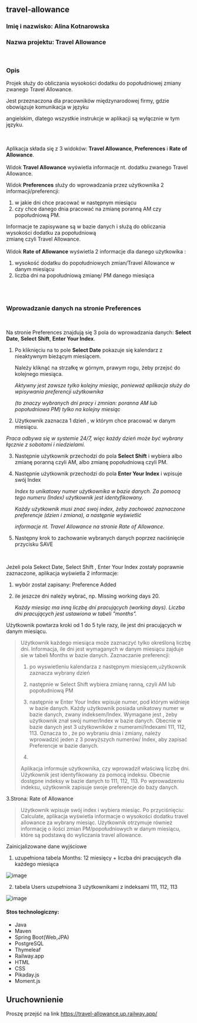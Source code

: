 ## travel-allowance 

### Imię i nazwisko: Alina Kotnarowska

### Nazwa projektu: Travel Allowance
<br>

### Opis

Projek służy do obliczania wysokości dodatku do popołudniowej zmiany zwanego Travel Allowance. 

Jest przeznaczona dla pracowników międzynarodowej firmy, gdzie obowiązuje komunikacja w języku 

angielskim, dlatego wszystkie instrukcje w aplikacji są wyłącznie w tym języku.
<br>
<br>
<br>

Aplikacja składa się z 3 widoków: **Travel Allowance**, **Preferences** i **Rate of Allowance**.
<br>
<br>
Widok **Travel Allowance** wyświetla informacje nt. dodatku zwanego Travel Allowance. 

Widok **Preferences** służy do wprowadzania przez użytkownika 2 informacji/preferencji:

1. w jakie dni chce pracować w następnym miesiącu
2. czy chce danego dnia pracować na zmianę poranną AM czy popołudniową PM.

Informacje te zapisywane są w bazie danych i służą do obliczania wysokości dodatku za popołudniową \
zmianę czyli Travel Allowance. 
<br>
<br>
Widok  **Rate of Allowance** wyświetla 2 informacje dla danego użytkowika :


1.  wysokość dodatku do popołudniowych zmian/Travel Allowance w danym miesiącu
2.  liczba dni na popołudniową zmianę/ PM danego miesiąca
   <br>
   <br>

  
### Wprowadzanie danych na stronie Preferences
<br>

Na stronie Preferences znajdują się 3 pola do wprowadzania danych: **Select Date**, **Select Shift**, **Enter Your Index**.
<br>
1.  Po kliknięciu na to pole **Select Date** pokazuje się kalendarz z nieaktywnym bieżącym miesiącem.

    Należy kliknąć na strzałkę w górnym, prawym rogu, żeby przejsć do kolejnego miesiąca.
 
     *Aktywny jest zawsze tylko kolejny miesiąc, ponieważ aplikacja służy do wpisywania preferencji użytkownika*
 
      *(to znaczy wybranych dni pracy i zmnian: poranna AM lub popołudniowa PM) tylko na kolejny miesiąc* 


2.   Użytkownik zaznacza 1 dzień , w którym chce pracować w danym miesiącu.

  *Praca odbywa się w systemie 24/7, więc każdy dzień może być wybrany łącznie z sobotami i niedzielami.*

3.  Następnie użytkownik przechodzi do pola **Select Shift** i wybiera albo zmianę poranną czyli AM, albo zmianę popołudniową czyli PM.
   
4.  Następnie użytkownik przechodzi do pola **Enter Your Index** i wpisuje swój Index

     *Index to unikatowy numer użytkownika w bazie danych. Za pomocą tego numeru (Index) użytkownik jest identyfikowany.*

     *Każdy użytkownik musi znać swoj index, żeby zachować zaznaczone preferencje (dzien i zmiana), a następnie wyświetlić*

     *informacje nt. Travel Allowance na stronie Rate of Allowance.*

    
6.  Następny krok to zachowanie wybranych danych poprzez naciśnięcie przycisku SAVE
   <br>
   

   Jeżeli pola Sekect Date, Select Shift , Enter Your Index zostały poprawnie zaznaczone, aplikacja wyświetla 2 informacje:

  1.    wybór został zapisany: Preference Added
  2.    ile jeszcze dni należy wybrać, np. Missing working days 20.

        *Każdy miesiąc ma inną liczbę dni pracujących (working days). Liczba dni pracujących jest ustawiona w tabeli "months".*

    

Użytkownik powtarza kroki od 1 do 5 tyle razy, ile jest dni pracujących w danym miesiącu. 
       
   
   
>Użytkownik każdego miesiąca może zaznaczyć tylko określoną liczbę dni. Informacja, ile dni jest wymaganych
> w danym miesiącu zajduje sie w tabeli Months w bazie danych.
>Zaznaczanie preferencji:
>1. po wyswietleniu kalendarza z następnym miesiącem,użytkownik zaznacza wybrany dzień
>2. następnie w Select Shift wybiera zmianę ranną, czyli AM lub popołudniową PM
>3. następnie w Enter Your Index wpisuje numer, pod którym widnieje w bazie danych.
>   Każdy użytkownik posiada unikatowy numer w bazie danych, zwany indeksem/Index.
>   Wymagane jest , żeby użytkownik znał swój numer/Index w bazie danych.
>   Obecnie w bazie danych jest 3 użytkowników z numerami/Indexami 111, 112, 113.
>   Oznacza to , że po wybraniu dnia i zmiany, należy wprowadzić jeden z 3 powyższych numerów/ Index,
>   aby zapisać Preferencje w bazie danych.
>
>   
>   
>5. 
>Aplikacja informuje użytkownika, czy wprowadził właściwą liczbę dni. 
>Użytkownik jest identyfikowany za pomocą indeksu. Obecnie dostępne indeksy w bazie danych to 111, 112, 113.
>Po wprowadzeniu indeksu, użytkownik zapisuje swoje preferencje do bazy danych. 
  
3.Strona: Rate of Allowance 
>Użytkownik wpisuje swój index i wybiera miesiąc.
>Po przyciśnięciu: Calculate, aplikacja wyświetla informacje o wysokości dodatku travel allowance za wybrany miesiąc.
>Użytkownik otrzymuje również informację o ilości zmian PM/popołudniowych w danym miesiącu, które są podstawą do wyliczania travel allowance. 


Zainicjalizowane dane wyjściowe
1. uzupełniona tabela Months: 12 miesięcy + liczba dni pracujących dla każdego miesiąca


![image](https://github.com/Kalina7911/travel-allowance/assets/115398298/cb02ed1f-ce4c-4452-a5a3-e6afd4e6a9a2)

2. tabela Users uzupełniona 3 użytkownikami z indeksami 111, 112, 113

![image](https://github.com/Kalina7911/travel-allowance/assets/115398298/84f980bf-660b-417d-a85d-e411bb652046)




#### Stos technologiczny:
- Java
- Maven
- Spring Boot(Web,JPA)
- PostgreSQL
- Thymeleaf
- Railway.app
- HTML
- CSS
- Pikaday.js
- Moment.js

## Uruchownienie 
Proszę przejść na link https://travel-allowance.up.railway.app/



